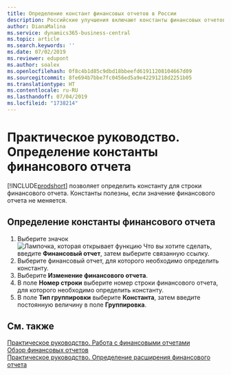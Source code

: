 ```yaml
---
title: Определение констант финансовых отчетов в России
description: Российские улучшения включают константы финансовых отчетов.
author: DianaMalina
ms.service: dynamics365-business-central
ms.topic: article
ms.search.keywords: ''
ms.date: 07/02/2019
ms.reviewer: edupont
ms.author: soalex
ms.openlocfilehash: 0f8c4b1d85c9dbd18bbeefd61911208104667d09
ms.sourcegitcommit: 8fe694b7bbe7fc0456ed5a9e42291218d2251b05
ms.translationtype: HT
ms.contentlocale: ru-RU
ms.lasthandoff: 07/04/2019
ms.locfileid: "1738214"
---
```

# <a name="how-to-define-an-account-schedule-constant"></a>Практическое руководство. Определение константы финансового отчета

[!INCLUDE[prodshort](../../includes/prodshort.md)] позволяет определить константу для строки финансового отчета. Константы полезны, если значение финансового отчета не меняется.

## <a name="to-define-an-account-schedule-constant"></a>Определение константы финансового отчета

1. Выберите значок ![Лампочка, которая открывает функцию Что вы хотите сделать](../../media/ui-search/search_small.png "Что вы хотите сделать"), введите **Финансовый отчет**, затем выберите связанную ссылку.
2. Выберите финансовый отчет, для которого необходимо определить константу.
3. Выберите **Изменение финансового отчета**.
4. В поле **Номер строки** выберите номер строки финансового отчета, для которого необходимо определить константу.
5. В поле **Тип группировки** выберите **Константа**, затем введите постоянную величину в поле **Группировка**.


## <a name="see-also"></a>См. также

[Практическое руководство. Работа с финансовыми отчетами](How-to-Work-with-Account-Schedules.md)  
[Обзор финансовых отчетов](account-schedules-overview.md)  
[Практическое руководство. Определение расширения финансового отчета](How-to-Define-an-Account-Schedule-Extension.md)  
